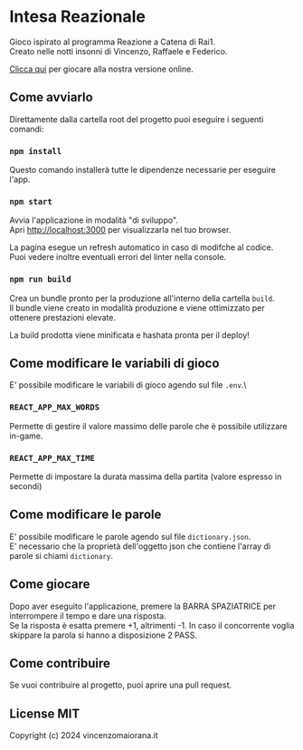 # Intesa Reazionale

Gioco ispirato al programma Reazione a Catena di Rai1.\
Creato nelle notti insonni di Vincenzo, Raffaele e Federico.

[Clicca qui](http://localhost:3000) per giocare alla nostra versione online.

## Come avviarlo

Direttamente dalla cartella root del progetto puoi eseguire i seguenti comandi:

### `npm install`

Questo comando installerà tutte le dipendenze necessarie per eseguire l'app.

### `npm start`

Avvia l'applicazione in modalità "di sviluppo".\
Apri [http://localhost:3000](http://localhost:3000) per visualizzarla nel tuo browser.

La pagina esegue un refresh automatico in caso di modifche al codice.\
Puoi vedere inoltre eventuali errori del linter nella console.

### `npm run build`

Crea un bundle pronto per la produzione all'interno della cartella `build`.\
Il bundle viene creato in modalità produzione e viene ottimizzato per ottenere prestazioni elevate.

La build prodotta viene minificata e hashata pronta per il deploy!

## Come modificare le variabili di gioco

E' possibile modificare le variabili di gioco agendo sul file `.env`.\

### `REACT_APP_MAX_WORDS`

Permette di gestire il valore massimo delle parole che è possibile utilizzare in-game.

### `REACT_APP_MAX_TIME`

Permette di impostare la durata massima della partita (valore espresso in secondi)

## Come modificare le parole

E' possibile modificare le parole agendo sul file `dictionary.json`.\
E' necessario che la proprietà dell'oggetto json che contiene l'array di parole si chiami `dictionary`.

## Come giocare

Dopo aver eseguito l'applicazione, premere la BARRA SPAZIATRICE per interrompere il tempo e dare una risposta.\
Se la risposta è esatta premere +1, altrimenti -1.
In caso il concorrente voglia skippare la parola si hanno a disposizione 2 PASS.

## Come contribuire

Se vuoi contribuire al progetto, puoi aprire una pull request.

## License MIT

Copyright (c) 2024 vincenzomaiorana.it
